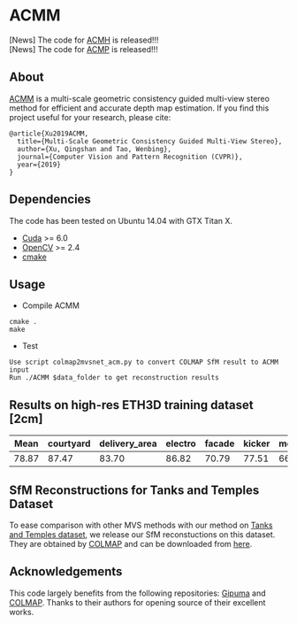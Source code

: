 # ACMM
[News] The code for [ACMH](https://github.com/GhiXu/ACMH) is released!!!  
[News] The code for [ACMP](https://github.com/GhiXu/ACMP) is released!!!
## About
[ACMM](https://arxiv.org/abs/1904.08103) is a multi-scale geometric consistency guided multi-view stereo method for efficient and accurate depth map estimation. If you find this project useful for your research, please cite:  
```
@article{Xu2019ACMM,  
  title={Multi-Scale Geometric Consistency Guided Multi-View Stereo}, 
  author={Xu, Qingshan and Tao, Wenbing}, 
  journal={Computer Vision and Pattern Recognition (CVPR)},
  year={2019}
}
```
## Dependencies
The code has been tested on Ubuntu 14.04 with GTX Titan X.  
* [Cuda](https://developer.nvidia.com/zh-cn/cuda-downloads) >= 6.0
* [OpenCV](https://opencv.org/) >= 2.4
* [cmake](https://cmake.org/)
## Usage
* Compile ACMM
```  
cmake .  
make
```
* Test 
``` 
Use script colmap2mvsnet_acm.py to convert COLMAP SfM result to ACMM input   
Run ./ACMM $data_folder to get reconstruction results
```
## Results on high-res ETH3D training dataset [2cm]
| Mean   | courtyard | delivery_area | electro | facade | kicker | meadow | office | pipes  | playgroud | relief | relief_2 | terrace | terrains |
|--------|-----------|---------------|---------|--------|--------|--------|--------|--------|-----------|--------|----------|---------|----------|
| 78.87  | 87.47     | 83.70         | 86.82   | 70.79  | 77.51  | 66.41  | 64.88	 | 70.07  | 72.06     | 85.36  | 84.87    | 89.85	  | 85.52    |
## SfM Reconstructions for Tanks and Temples Dataset
To ease comparison with other MVS methods with our method on [Tanks and Temples dataset](https://www.tanksandtemples.org/), we release our SfM reconstuctions on this dataset. They are obtained by [COLMAP](https://colmap.github.io/) and can be downloaded from [here](https://drive.google.com/open?id=1DTnnmJAOGt7WPXSLMysMvPTy4CUZt_TU).
## Acknowledgements
This code largely benefits from the following repositories: [Gipuma](https://github.com/kysucix/gipuma) and [COLMAP](https://colmap.github.io/). Thanks to their authors for opening source of their excellent works.
